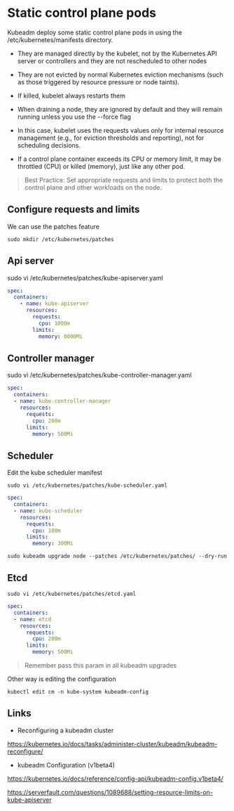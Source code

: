 # Static control plane pods

Kubeadm deploy some static control plane pods in using the /etc/kubernetes/manifests directory.

- They are managed directly by the kubelet, not by the Kubernetes API server or controllers and they are not rescheduled to other nodes

- They are not evicted by normal Kubernetes eviction mechanisms (such as those triggered by resource pressure or node taints).

- If killed, kubelet always restarts them

- When draining a node, they are ignored by default and they will remain running unless you use the --force flag

- In this case, kubelet uses the requests values only for internal resource management (e.g., for eviction thresholds and reporting), not for scheduling decisions.

- If a control plane container exceeds its CPU or memory limit, it may be throttled (CPU) or killed (memory), just like any other pod.

> Best Practice: Set appropriate requests and limits to protect both the control plane and other workloads on the node.

## Configure requests and limits

We can use the patches feature

```shell
sudo mkdir /etc/kubernetes/patches
```

## Api server

sudo vi /etc/kubernetes/patches/kube-apiserver.yaml

```yaml
spec:
  containers:
    - name: kube-apiserver
      resources:
        requests:
          cpu: 1000m
        limits:
          memory: 8000Mi
```

## Controller manager

sudo vi /etc/kubernetes/patches/kube-controller-manager.yaml

```yaml
spec:
  containers:
  - name: kube-controller-manager
    resources:
      requests:
        cpu: 200m
      limits:
        memory: 500Mi
```

## Scheduler

Edit the kube scheduler manifest

```shell
sudo vi /etc/kubernetes/patches/kube-scheduler.yaml
```

```yaml
spec:
  containers:
  - name: kube-scheduler
    resources:
      requests:
        cpu: 100m
      limits:
        memory: 300Mi
```

```shell
sudo kubeadm upgrade node --patches /etc/kubernetes/patches/ --dry-run
```

## Etcd

```shell
sudo vi /etc/kubernetes/patches/etcd.yaml
```

```yaml
spec:
  containers:
  - name: etcd
    resources:
      requests:
        cpu: 200m
      limits:
        memory: 500Mi
```

> Remember pass this param in all kubeadm upgrades

Other way is editing the configuration

```shell
kubectl edit cm -n kube-system kubeadm-config
```

## Links

- Reconfiguring a kubeadm cluster

<https://kubernetes.io/docs/tasks/administer-cluster/kubeadm/kubeadm-reconfigure/>

- kubeadm Configuration (v1beta4)

<https://kubernetes.io/docs/reference/config-api/kubeadm-config.v1beta4/>

<https://serverfault.com/questions/1089688/setting-resource-limits-on-kube-apiserver>
